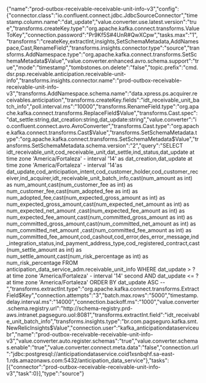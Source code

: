 {"name":"prod-outbox-receivable-receivable-unit-info-v3","config":{"connector.class":"io.confluent.connect.jdbc.JdbcSourceConnector","timestamp.column.name":"dat_update","value.converter.use.latest.version":"true","transforms.createKey.type":"org.apache.kafka.connect.transforms.ValueToKey","connection.password":"Pr9Kf5S#4UnR#QwXCpw","tasks.max":"1","transforms":"createKey,extractInt,insights,SetSchemaMetadata,AddNamespace,Cast,RenameField","transforms.insights.connector.type":"source","transforms.AddNamespace.type":"org.apache.kafka.connect.transforms.SetSchemaMetadata$Value","value.converter.enhanced.avro.schema.support":"true","mode":"timestamp","tombstones.on.delete":"false","topic.prefix":"cmd.dsr.psp.receivable.anticipation.receivable-unit-info","transforms.insights.connector.name":"prod-outbox-receivable-receivable-unit-info-v3","transforms.AddNamespace.schema.name":"data.xpress.ps.acquirer.receivables.anticipation","transforms.createKey.fields":"idt_receivable_unit_batch_info","poll.interval.ms":"10000","transforms.RenameField.type":"org.apache.kafka.connect.transforms.ReplaceField$Value","transforms.Cast.spec":"dat_settle:string,dat_creation:string,dat_update:string","value.converter":"io.confluent.connect.avro.AvroConverter","transforms.Cast.type":"org.apache.kafka.connect.transforms.Cast$Value","transforms.SetSchemaMetadata.type":"org.apache.kafka.connect.transforms.SetSchemaMetadata$Value","transforms.SetSchemaMetadata.schema.version":"2","query":"SELECT idt_receivable_unit,cod_receivable_unit,dat_settle,ind_status,dat_update  at time zone 'America/Fortaleza' - interval '14' as dat_creation,dat_update at time zone 'America/Fortaleza' - interval '14'as dat_update,cod_anticipation_intent,cod_customer_holder,cod_customer_receiver,ind_acquirer,idt_receivable_unit_batch_info,cast(num_amount as int) as num_amount,cast(num_customer_fee as int) as num_customer_fee,cast(num_adopted_fee as int) as num_adopted_fee,cast(num_expected_gross_amount as int) as num_expected_gross_amount,cast(num_expected_net_amount as int) as num_expected_net_amount ,cast(num_expected_fee_amount as int) as num_expected_fee_amount,cast(num_committed_gross_amount as int) as num_committed_gross_amount,cast(num_committed_net_amount as int) as num_committed_net_amount ,cast(num_committed_fee_amount as int) as num_committed_fee_amount,cod_cashout,cod_error,des_error_message,ind_integration_status,ind_payment_address_type,cod_registered_contract,cast(num_settle_amount as int) as num_settle_amount,cast(num_risk_percentage as int) as num_risk_percentage FROM anticipation_data_service_adm.receivable_unit_info WHERE dat_update > ? at time zone 'America/Fortaleza' - interval '14' second AND dat_update <= ? at time zone 'America/Fortaleza' ORDER BY dat_update ASC --","transforms.extractInt.type":"org.apache.kafka.connect.transforms.ExtractField$Key","connection.attempts":"3","batch.max.rows":"5000","timestamp.delay.interval.ms":"14000","connection.backoff.ms":"1000","value.converter.schema.registry.url":"http://schema-registry.prd-aws.intranet.pagseguro.uol:8081","transforms.extractInt.field":"idt_receivable_unit_batch_info","transforms.insights.type":"br.com.pagseguro.kafka.smt.NewRelicInsights$Value","connection.user":"kafka_anticipationdataserviceubr","name":"prod-outbox-receivable-receivable-unit-info-v3","value.converter.auto.register.schemas":"true","value.converter.schemas.enable":"true","value.converter.connect.meta.data":"false","connection.url":"jdbc:postgresql://anticipationdataservice.coid1xsnbqhf.sa-east-1.rds.amazonaws.com:5432/anticipation_data_service"},"tasks":[{"connector":"prod-outbox-receivable-receivable-unit-info-v3","task":0}],"type":"source"}